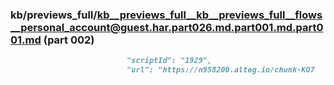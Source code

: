 ### kb/previews_full/kb__previews_full__kb__previews_full__flows__personal_account@guest.har.part026.md.part001.md.part001.md (part 002)

```md
                          "scriptId": "1929",
                          "url": "https://n958200.alteg.io/chunk-KO7
```

```
